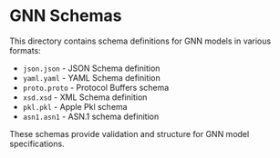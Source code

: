# GNN Schemas

This directory contains schema definitions for GNN models in various formats:

- `json.json` - JSON Schema definition
- `yaml.yaml` - YAML Schema definition  
- `proto.proto` - Protocol Buffers schema
- `xsd.xsd` - XML Schema definition
- `pkl.pkl` - Apple Pkl schema
- `asn1.asn1` - ASN.1 schema definition

These schemas provide validation and structure for GNN model specifications.
